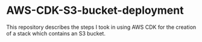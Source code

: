 # AWS-CDK-S3-bucket-deployment
This repository describes the steps I took in using AWS CDK for the creation of a stack which contains an S3 bucket.
